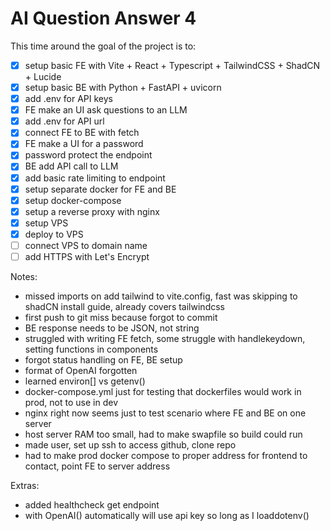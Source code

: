 # AI Question Answer 4

This time around the goal of the project is to:

- [x] setup basic FE with Vite + React + Typescript + TailwindCSS + ShadCN + Lucide
- [x] setup basic BE with Python + FastAPI + uvicorn
- [x] add .env for API keys
- [x] FE make an UI ask questions to an LLM
- [x] add .env for API url
- [x] connect FE to BE with fetch
- [x] FE make a UI for a password
- [x] password protect the endpoint
- [x] BE add API call to LLM
- [x] add basic rate limiting to endpoint
- [x] setup separate docker for FE and BE
- [x] setup docker-compose
- [x] setup a reverse proxy with nginx
- [x] setup VPS
- [x] deploy to VPS
- [ ] connect VPS to domain name
- [ ] add HTTPS with Let's Encrypt

Notes:

- missed imports on add tailwind to vite.config, fast was skipping to shadCN install guide, already covers tailwindcss
- first push to git miss because forgot to commit
- BE response needs to be JSON, not string
- struggled with writing FE fetch, some struggle with handlekeydown, setting functions in components
- forgot status handling on FE, BE setup
- format of OpenAI forgotten
- learned environ[] vs getenv()
- docker-compose.yml just for testing that dockerfiles would work in prod, not to use in dev
- nginx right now seems just to test scenario where FE and BE on one server
- host server RAM too small, had to make swapfile so build could run
- made user, set up ssh to access github, clone repo
- had to make prod docker compose to proper address for frontend to contact, point FE to server address

Extras:

- added healthcheck get endpoint
- with OpenAI() automatically will use api key so long as I loaddotenv()
